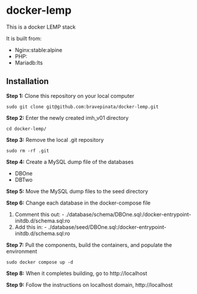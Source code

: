 # docker-lemp
This is a docker LEMP stack

It is built from:
* Nginx:stable:alpine
* PHP:
* Mariadb:lts

##  Installation
 
<strong>Step 1:</strong> Clone this repository on your local computer
```shell
sudo git clone git@github.com:bravepinata/docker-lemp.git
```

<strong>Step 2:</strong> Enter the newly created imh_v01 directory
```shell
cd docker-lemp/
```

<strong>Step 3:</strong> Remove the local .git repository
```shell
sudo rm -rf .git
```

<strong>Step 4:</strong> Create a MySQL dump file of the databases
* DBOne
* DBTwo

<strong>Step 5:</strong> Move the MySQL dump files to the seed directory

<strong>Step 6:</strong> Change each database in the docker-compose file
1. Comment this out: - ./database/schema/DBOne.sql:/docker-entrypoint-initdb.d/schema.sql:ro
2. Add this in: - ./database/seed/DBOne.sql:/docker-entrypoint-initdb.d/schema.sql:ro

<strong>Step 7:</strong> Pull the components, build the containers, and populate the environment
```shell
sudo docker compose up -d
```

<strong>Step 8:</strong> When it completes building, go to http://localhost

<strong>Step 9:</strong> Follow the instructions on localhost domain, http://localhost
